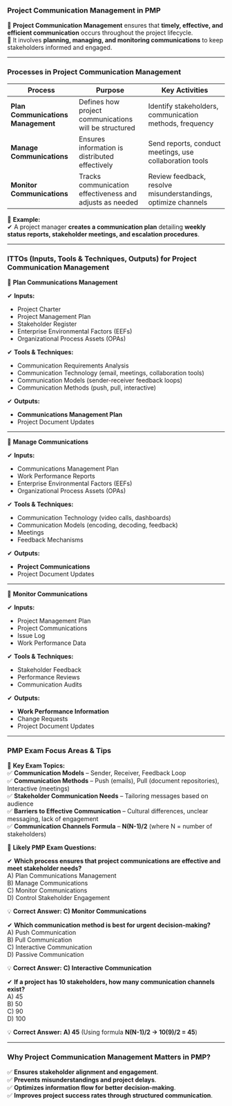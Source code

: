 ### **Project Communication Management in PMP**

🔹 **Project Communication Management** ensures that **timely, effective, and efficient communication** occurs throughout the project lifecycle.  
🔹 It involves **planning, managing, and monitoring communications** to keep stakeholders informed and engaged.

---

### **Processes in Project Communication Management**

| **Process**                        | **Purpose**                                              | **Key Activities**                                            |
| ---------------------------------- | -------------------------------------------------------- | ------------------------------------------------------------- |
| **Plan Communications Management** | Defines how project communications will be structured    | Identify stakeholders, communication methods, frequency       |
| **Manage Communications**          | Ensures information is distributed effectively           | Send reports, conduct meetings, use collaboration tools       |
| **Monitor Communications**         | Tracks communication effectiveness and adjusts as needed | Review feedback, resolve misunderstandings, optimize channels |

📌 **Example:**  
✔ A project manager **creates a communication plan** detailing **weekly status reports, stakeholder meetings, and escalation procedures**.

---

### **ITTOs (Inputs, Tools & Techniques, Outputs) for Project Communication Management**

📌 **Plan Communications Management**

✔ **Inputs:**

- Project Charter
- Project Management Plan
- Stakeholder Register
- Enterprise Environmental Factors (EEFs)
- Organizational Process Assets (OPAs)

✔ **Tools & Techniques:**

- Communication Requirements Analysis
- Communication Technology (email, meetings, collaboration tools)
- Communication Models (sender-receiver feedback loops)
- Communication Methods (push, pull, interactive)

✔ **Outputs:**

- **Communications Management Plan**
- Project Document Updates

---

📌 **Manage Communications**

✔ **Inputs:**

- Communications Management Plan
- Work Performance Reports
- Enterprise Environmental Factors (EEFs)
- Organizational Process Assets (OPAs)

✔ **Tools & Techniques:**

- Communication Technology (video calls, dashboards)
- Communication Models (encoding, decoding, feedback)
- Meetings
- Feedback Mechanisms

✔ **Outputs:**

- **Project Communications**
- Project Document Updates

---

📌 **Monitor Communications**

✔ **Inputs:**

- Project Management Plan
- Project Communications
- Issue Log
- Work Performance Data

✔ **Tools & Techniques:**

- Stakeholder Feedback
- Performance Reviews
- Communication Audits

✔ **Outputs:**

- **Work Performance Information**
- Change Requests
- Project Document Updates

---

### **PMP Exam Focus Areas & Tips**

📌 **Key Exam Topics:**  
✅ **Communication Models** – Sender, Receiver, Feedback Loop  
✅ **Communication Methods** – Push (emails), Pull (document repositories), Interactive (meetings)  
✅ **Stakeholder Communication Needs** – Tailoring messages based on audience  
✅ **Barriers to Effective Communication** – Cultural differences, unclear messaging, lack of engagement  
✅ **Communication Channels Formula** – **N(N-1)/2** (where N = number of stakeholders)

📌 **Likely PMP Exam Questions:**

✔ **Which process ensures that project communications are effective and meet stakeholder needs?**  
A) Plan Communications Management  
B) Manage Communications  
C) Monitor Communications  
D) Control Stakeholder Engagement

💡 **Correct Answer:** **C) Monitor Communications**

✔ **Which communication method is best for urgent decision-making?**  
A) Push Communication  
B) Pull Communication  
C) Interactive Communication  
D) Passive Communication

💡 **Correct Answer:** **C) Interactive Communication**

✔ **If a project has 10 stakeholders, how many communication channels exist?**  
A) 45  
B) 50  
C) 90  
D) 100

💡 **Correct Answer:** **A) 45** (Using formula **N(N-1)/2 → 10(9)/2 = 45**)

---

### **Why Project Communication Management Matters in PMP?**

✅ **Ensures stakeholder alignment and engagement**.  
✅ **Prevents misunderstandings and project delays**.  
✅ **Optimizes information flow for better decision-making**.  
✅ **Improves project success rates through structured communication**.
